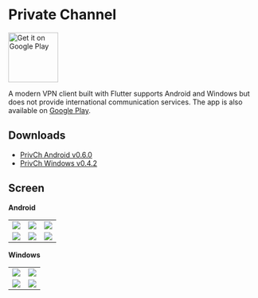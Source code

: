 # Private Channel

<p>
<a href='https://play.google.com/store/apps/details?id=xinlake.privch'>
<img alt='Get it on Google Play' height='100px' src='.lfs/google-play-badge-600x200.png'/></a>
</p>

A modern VPN client built with Flutter supports Android and Windows but does not provide international communication services. The app is also available on [Google Play](https://play.google.com/store/apps/details?id=xinlake.privch).

## Downloads
* [PrivCh Android v0.6.0](.lfs/binary/xinlake.privch-v0.6.0-release.apk?raw=1)
* [PrivCh Windows v0.4.2](.lfs/binary/privch-windows-0.4.2.rar?raw=1)

## Screen
**Android**
<p>
<table>
    <tr>
        <td><img src=".lfs/screen/al-auto-1.png"/></td>
        <td><img src=".lfs/screen/al-setting-1.png"/></td>
        <td><img src=".lfs/screen/al-about.png"/></td>
    </tr>
    <tr>
        <td><img src=".lfs/screen/ad-empty.png"/></td>
        <td><img src=".lfs/screen/ad-list-1.png"/></td>
        <td><img src=".lfs/screen/ad-detail-1.png"/></td>
    </tr>
</table>
</p>

**Windows**
<p>
<table>
    <tr>
        <td><img src=".lfs/screen/wl-1600x900-empty.png"/></td>
        <td><img src=".lfs/screen/wl-1600x900-encrypt.png"/></td>
    </tr>
    <tr>
        <td><img src=".lfs/screen/wd-1600x900-list-1.png"/></td>
        <td><img src=".lfs/screen/wd-1600x900-about.png"/></td>
    </tr>
</table>
</p>
